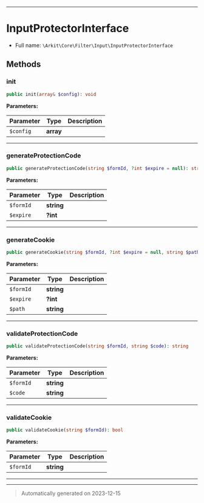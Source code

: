 ***

# InputProtectorInterface





* Full name: `\Arkit\Core\Filter\Input\InputProtectorInterface`



## Methods


### init



```php
public init(array& $config): void
```








**Parameters:**

| Parameter | Type | Description |
|-----------|------|-------------|
| `$config` | **array** |  |





***

### generateProtectionCode



```php
public generateProtectionCode(string $formId, ?int $expire = null): string
```








**Parameters:**

| Parameter | Type | Description |
|-----------|------|-------------|
| `$formId` | **string** |  |
| `$expire` | **?int** |  |





***

### generateCookie



```php
public generateCookie(string $formId, ?int $expire = null, string $path = &#039;/&#039;): void
```








**Parameters:**

| Parameter | Type | Description |
|-----------|------|-------------|
| `$formId` | **string** |  |
| `$expire` | **?int** |  |
| `$path` | **string** |  |





***

### validateProtectionCode



```php
public validateProtectionCode(string $formId, string $code): string
```








**Parameters:**

| Parameter | Type | Description |
|-----------|------|-------------|
| `$formId` | **string** |  |
| `$code` | **string** |  |





***

### validateCookie



```php
public validateCookie(string $formId): bool
```








**Parameters:**

| Parameter | Type | Description |
|-----------|------|-------------|
| `$formId` | **string** |  |





***


***
> Automatically generated on 2023-12-15
